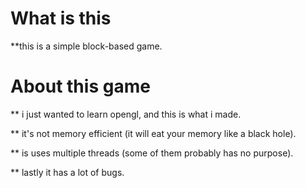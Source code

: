 # What is this
**this is a simple block-based game.

# About this game
** i just wanted to learn opengl, and this is what i made.

** it's not memory efficient (it will eat your memory like a black hole).

** is uses multiple threads (some of them probably has no purpose).

** lastly it has a lot of bugs.


